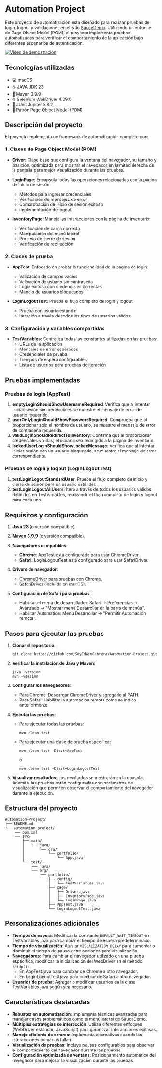 # Automation Project

Este proyecto de automatización está diseñado para realizar pruebas de login, logout y validaciones en el sitio [SauceDemo](https://www.saucedemo.com/v1/index.html). Utilizando un enfoque de Page Object Model (POM), el proyecto implementa pruebas automatizadas para verificar el comportamiento de la aplicación bajo diferentes escenarios de autenticación.

[![Video de demostración](/automation_project/assets/Automation_1.gif)](/automation_project/assets/Automation_1.gif)

## Tecnologías utilizadas

- 💻 macOS
- ☕ JAVA JDK 23
- 🔨 Maven 3.9.9
- 🌐 Selenium WebDriver 4.29.0
- 🧪 JUnit Jupiter 5.8.2
- 🧩 Patrón Page Object Model (POM)

## Descripción del proyecto

El proyecto implementa un framework de automatización completo con:

### 1. Clases de Page Object Model (POM)

- **Driver**: Clase base que configura la ventana del navegador, su tamaño y posición, optimizada para mostrar el navegador en la mitad derecha de la pantalla para mejor visualización durante las pruebas.

- **LoginPage**: Encapsula todas las operaciones relacionadas con la página de inicio de sesión:
  - Métodos para ingresar credenciales
  - Verificación de mensajes de error
  - Comprobación de inicio de sesión exitoso
  - Implementación de logout

- **InventoryPage**: Maneja las interacciones con la página de inventario:
  - Verificación de carga correcta
  - Manipulación del menú lateral
  - Proceso de cierre de sesión
  - Verificación de redirección

### 2. Clases de prueba

- **AppTest**: Enfocado en probar la funcionalidad de la página de login:
  - Validación de campos vacíos
  - Validación de usuario sin contraseña
  - Login exitoso con credenciales correctas
  - Manejo de usuarios bloqueados

- **LoginLogoutTest**: Prueba el flujo completo de login y logout:
  - Prueba con usuario estándar
  - Iteración a través de todos los tipos de usuarios válidos

### 3. Configuración y variables compartidas

- **TestVariables**: Centraliza todas las constantes utilizadas en las pruebas:
  - URLs de la aplicación
  - Mensajes de error esperados
  - Credenciales de prueba
  - Tiempos de espera configurables
  - Lista de usuarios para pruebas de iteración

## Pruebas implementadas

### Pruebas de login (AppTest)

1. **emptyLoginShouldShowUsernameRequired**: Verifica que al intentar iniciar sesión sin credenciales se muestre el mensaje de error de usuario requerido.
2. **userOnlyLoginShouldShowPasswordRequired**: Comprueba que al proporcionar solo el nombre de usuario, se muestre el mensaje de error de contraseña requerida.
3. **validLoginShouldRedirectToInventory**: Confirma que al proporcionar credenciales válidas, el usuario sea redirigido a la página de inventario.
4. **lockedUserLoginShouldShowLockedMessage**: Verifica que al intentar iniciar sesión con un usuario bloqueado, se muestre el mensaje de error correspondiente.

### Pruebas de login y logout (LoginLogoutTest)

1. **testLoginLogoutStandardUser**: Prueba el flujo completo de inicio y cierre de sesión para un usuario estándar.
2. **testLoginLogoutAllUsers**: Itera a través de todos los usuarios válidos definidos en TestVariables, realizando el flujo completo de login y logout para cada uno.

## Requisitos y configuración

1. **Java 23** (o versión compatible).
2. **Maven 3.9.9** (o versión compatible).
3. **Navegadores compatibles**:
   - **Chrome**: AppTest está configurado para usar ChromeDriver.
   - **Safari**: LoginLogoutTest está configurado para usar SafariDriver.

4. **Drivers de navegador**:
   - [ChromeDriver](https://chromedriver.chromium.org/) para pruebas con Chrome.
   - [SafariDriver](https://developer.apple.com/documentation/webkit/testing_with_webdriver_in_safari) (incluido en macOS).

5. **Configuración de Safari para pruebas**:
   - Habilitar el menú de desarrollador: Safari → Preferencias → Avanzado → "Mostrar menú Desarrollar en la barra de menús".
   - Habilitar Automation: Menú Desarrollar → "Permitir Automación remota".

## Pasos para ejecutar las pruebas

1. **Clonar el repositorio**:
   ```
   git clone https://github.com/SoyEdwinCabrera/Automation-Project.git
   ```

2. **Verificar la instalación de Java y Maven**:
   ```
   java -version
   mvn -version
   ```

3. **Configurar los navegadores**:
   - Para Chrome: Descargar ChromeDriver y agregarlo al PATH.
   - Para Safari: Habilitar la automación remota como se indicó anteriormente.

4. **Ejecutar las pruebas**:
   - Para ejecutar todas las pruebas:
     ```
     mvn clean test
     ```
   - Para ejecutar una clase de prueba específica:
     ```
     mvn clean test -Dtest=AppTest
     ```
     o
     ```
     mvn clean test -Dtest=LoginLogoutTest
     ```

5. **Visualizar resultados**:
   Los resultados se mostrarán en la consola. Además, las pruebas están configuradas con parámetros de visualización que permiten observar el comportamiento del navegador durante la ejecución.

## Estructura del proyecto

```
Automation-Project/
├── README.md
└── automation_project/
    ├── pom.xml
    └── src/
        ├── main/
        │   └── java/
        │       └── org/
        │           └── portfolio/
        │               └── App.java
        └── test/
            └── java/
            └── org/
                └── portfolio/
                    ├── config/
                    │   └── TestVariables.java
                    ├── page/
                    │   ├── Driver.java
                    │   ├── InventoryPage.java
                    │   └── LoginPage.java
                    ├── AppTest.java
                    └── LoginLogoutTest.java
```

## Personalizaciones adicionales

- **Tiempos de espera**: Modificar la constante `DEFAULT_WAIT_TIMEOUT` en TestVariables.java para cambiar el tiempo de espera predeterminado.
- **Tiempo de visualización**: Ajustar `VISUALIZATION_DELAY` para aumentar o disminuir el tiempo de pausa entre acciones para visualización.
- **Navegadores**: Para cambiar el navegador utilizado en una prueba específica, modificar la inicialización del WebDriver en el método `setUp()`:
  - En AppTest.java para cambiar de Chrome a otro navegador.
  - En LoginLogoutTest.java para cambiar de Safari a otro navegador.
- **Usuarios de prueba**: Agregar o modificar usuarios en la clase TestVariables.java según sea necesario.

## Características destacadas

- **Robustez en automatización**: Implementa técnicas avanzadas para manejar casos problemáticos como el menú lateral de SauceDemo.
- **Múltiples estrategias de interacción**: Utiliza diferentes enfoques (WebDriver estándar, JavaScript) para garantizar interacciones exitosas.
- **Manejo eficiente de errores**: Implementa alternativas cuando las interacciones primarias fallan.
- **Visualización de pruebas**: Incluye pausas configurables para observar el comportamiento del navegador durante las pruebas.
- **Configuración optimizada de ventana**: Posicionamiento automático del navegador para mejorar la visualización durante las pruebas.
